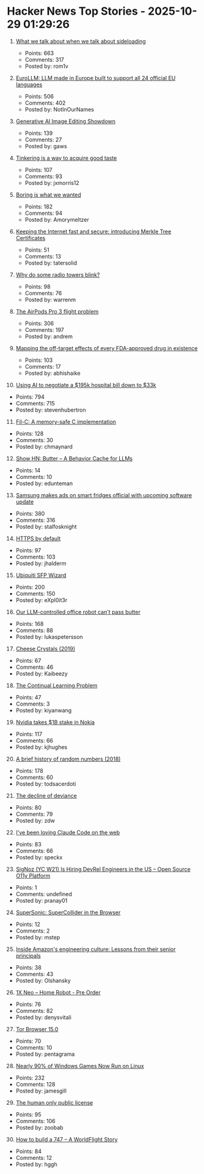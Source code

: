 # Hacker News Top Stories - 2025-10-29 01:29:26

1. [What we talk about when we talk about sideloading](https://f-droid.org/2025/10/28/sideloading.html)
   - Points: 663
   - Comments: 317
   - Posted by: rom1v

2. [EuroLLM: LLM made in Europe built to support all 24 official EU languages](https://eurollm.io/)
   - Points: 506
   - Comments: 402
   - Posted by: NotInOurNames

3. [Generative AI Image Editing Showdown](https://genai-showdown.specr.net/image-editing)
   - Points: 139
   - Comments: 27
   - Posted by: gaws

4. [Tinkering is a way to acquire good taste](https://seated.ro/blog/tinkering-a-lost-art)
   - Points: 107
   - Comments: 93
   - Posted by: jxmorris12

5. [Boring is what we wanted](https://512pixels.net/2025/10/boring-is-what-we-wanted/)
   - Points: 182
   - Comments: 94
   - Posted by: Amorymeltzer

6. [Keeping the Internet fast and secure: introducing Merkle Tree Certificates](https://blog.cloudflare.com/bootstrap-mtc/)
   - Points: 51
   - Comments: 13
   - Posted by: tatersolid

7. [Why do some radio towers blink?](https://www.jeffgeerling.com/blog/2025/why-do-some-radio-towers-blink)
   - Points: 98
   - Comments: 76
   - Posted by: warrenm

8. [The AirPods Pro 3 flight problem](https://basicappleguy.com/basicappleblog/the-airpods-pro-3-flight-problem)
   - Points: 306
   - Comments: 197
   - Posted by: andrem

9. [Mapping the off-target effects of every FDA-approved drug in existence](https://www.owlposting.com/p/mapping-the-off-target-effects-of)
   - Points: 103
   - Comments: 17
   - Posted by: abhishaike

10. [Using AI to negotiate a $195k hospital bill down to $33k](https://www.threads.com/@nthmonkey/post/DQVdAD1gHhw)
   - Points: 794
   - Comments: 715
   - Posted by: stevenhubertron

11. [Fil-C: A memory-safe C implementation](https://lwn.net/SubscriberLink/1042938/658ade3768dd4758/)
   - Points: 128
   - Comments: 30
   - Posted by: chmaynard

12. [Show HN: Butter – A Behavior Cache for LLMs](https://www.butter.dev/)
   - Points: 14
   - Comments: 10
   - Posted by: edunteman

13. [Samsung makes ads on smart fridges official with upcoming software update](https://arstechnica.com/gadgets/2025/10/samsung-makes-ads-on-3499-smart-fridges-official-with-upcoming-software-update/)
   - Points: 380
   - Comments: 316
   - Posted by: stalfosknight

14. [HTTPS by default](https://security.googleblog.com/2025/10/https-by-default.html)
   - Points: 97
   - Comments: 103
   - Posted by: jhalderm

15. [Ubiquiti SFP Wizard](https://blog.ui.com/article/welcome-to-sfp-liberation-day)
   - Points: 200
   - Comments: 150
   - Posted by: eXpl0it3r

16. [Our LLM-controlled office robot can't pass butter](https://andonlabs.com/evals/butter-bench)
   - Points: 168
   - Comments: 88
   - Posted by: lukaspetersson

17. [Cheese Crystals (2019)](https://snipettemag.com/cheese-crystals/)
   - Points: 67
   - Comments: 46
   - Posted by: Kaibeezy

18. [The Continual Learning Problem](https://jessylin.com/2025/10/20/continual-learning/)
   - Points: 47
   - Comments: 3
   - Posted by: kiyanwang

19. [Nvidia takes $1B stake in Nokia](https://www.cnbc.com/2025/10/28/nvidia-nokia-ai.html)
   - Points: 117
   - Comments: 66
   - Posted by: kjhughes

20. [A brief history of random numbers (2018)](https://crates.io/crates/oorandom#a-brief-history-of-random-numbers)
   - Points: 178
   - Comments: 60
   - Posted by: todsacerdoti

21. [The decline of deviance](https://www.experimental-history.com/p/the-decline-of-deviance)
   - Points: 80
   - Comments: 79
   - Posted by: zdw

22. [I've been loving Claude Code on the web](https://ben.page/claude-code-web)
   - Points: 83
   - Comments: 66
   - Posted by: speckx

23. [SigNoz (YC W21) Is Hiring DevRel Engineers in the US – Open Source O11y Platform](https://jobs.ashbyhq.com/SigNoz/8447522c-1163-48d0-8f55-fac25f64a0f3)
   - Points: 1
   - Comments: undefined
   - Posted by: pranay01

24. [SuperSonic: SuperCollider in the Browser](https://sonic-pi.net/supersonic/demo.html)
   - Points: 12
   - Comments: 2
   - Posted by: mstep

25. [Inside Amazon's engineering culture: Lessons from their senior principals](https://olshansky.substack.com/p/inside-amazons-engineering-culture)
   - Points: 38
   - Comments: 43
   - Posted by: Olshansky

26. [1X Neo – Home Robot - Pre Order](https://www.1x.tech/order)
   - Points: 76
   - Comments: 82
   - Posted by: denysvitali

27. [Tor Browser 15.0](https://blog.torproject.org/new-release-tor-browser-150/)
   - Points: 70
   - Comments: 10
   - Posted by: pentagrama

28. [Nearly 90% of Windows Games Now Run on Linux](https://www.tomshardware.com/software/linux/nearly-90-percent-of-windows-games-now-run-on-linux-latest-data-shows-as-windows-10-dies-gaming-on-linux-is-more-viable-than-ever)
   - Points: 232
   - Comments: 128
   - Posted by: jamesgill

29. [The human only public license](https://vanderessen.com/posts/hopl/)
   - Points: 95
   - Comments: 106
   - Posted by: zoobab

30. [How to build a 747 – A WorldFlight Story](https://www.x-plane.com/2025/10/how-to-build-a-747-a-worldflight-story/)
   - Points: 84
   - Comments: 12
   - Posted by: hggh

